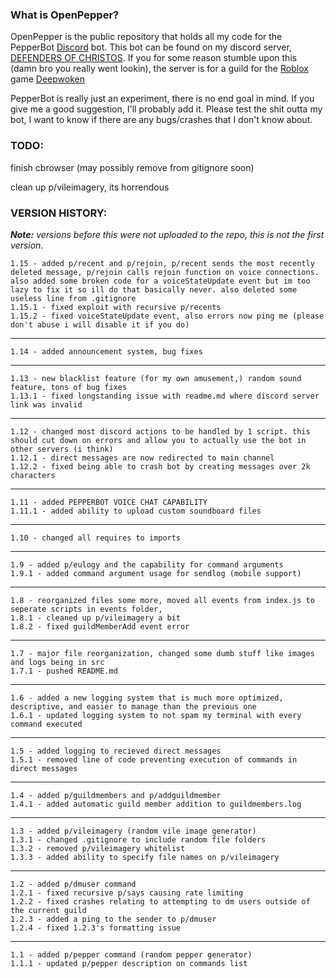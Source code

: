 ### What is OpenPepper?

OpenPepper is the public repository that holds all my code for the PepperBot [Discord](https://discord.com) bot.
This bot can be found on my discord server, [DEFENDERS OF CHRISTOS](https://discord.gg/xNYtyeQaQe).
If you for some reason stumble upon this (damn bro you really went lookin), the server is for a guild for the [Roblox](https://roblox.com) game [Deepwoken](https://deepwoken.fandom.com)

PepperBot is really just an experiment, there is no end goal in mind. If you give me a good suggestion, I'll probably add it.
Please test the shit outta my bot, I want to know if there are any bugs/crashes that I don't know about.

### TODO:

finish cbrowser (may possibly remove from gitignore soon)

clean up p/vileimagery, its horrendous

### VERSION HISTORY:

**_Note:_** _versions before this were not uploaded to the repo, this is not the first version._

    1.15 - added p/recent and p/rejoin, p/recent sends the most recently deleted message, p/rejoin calls rejoin function on voice connections. also added some broken code for a voiceStateUpdate event but im too lazy to fix it so ill do that basically never. also deleted some useless line from .gitignore
    1.15.1 - fixed exploit with recursive p/recents
    1.15.2 - fixed voiceStateUpdate event, also errors now ping me (please don't abuse i will disable it if you do)

---

    1.14 - added announcement system, bug fixes

---

    1.13 - new blacklist feature (for my own amusement,) random sound feature, tons of bug fixes
    1.13.1 - fixed longstanding issue with readme.md where discord server link was invalid

---

    1.12 - changed most discord actions to be handled by 1 script. this should cut down on errors and allow you to actually use the bot in other servers (i think)
    1.12.1 - direct messages are now redirected to main channel
    1.12.2 - fixed being able to crash bot by creating messages over 2k characters

---

    1.11 - added PEPPERBOT VOICE CHAT CAPABILITY
    1.11.1 - added ability to upload custom soundboard files

---

    1.10 - changed all requires to imports

---

    1.9 - added p/eulogy and the capability for command arguments
    1.9.1 - added command argument usage for sendlog (mobile support)

---

    1.8 - reorganized files some more, moved all events from index.js to seperate scripts in events folder,
    1.8.1 - cleaned up p/vileimagery a bit
    1.8.2 - fixed guildMemberAdd event error

---

    1.7 - major file reorganization, changed some dumb stuff like images and logs being in src
    1.7.1 - pushed README.md

---

    1.6 - added a new logging system that is much more optimized, descriptive, and easier to manage than the previous one
    1.6.1 - updated logging system to not spam my terminal with every command executed

---

    1.5 - added logging to recieved direct messages
    1.5.1 - removed line of code preventing execution of commands in direct messages

---

    1.4 - added p/guildmembers and p/addguildmember
    1.4.1 - added automatic guild member addition to guildmembers.log

---

    1.3 - added p/vileimagery (random vile image generator)
    1.3.1 - changed .gitignore to include random file folders
    1.3.2 - removed p/vileimagery whitelist
    1.3.3 - added ability to specify file names on p/vileimagery

---

    1.2 - added p/dmuser command
    1.2.1 - fixed recursive p/says causing rate limiting
    1.2.2 - fixed crashes relating to attempting to dm users outside of the current guild
    1.2.3 - added a ping to the sender to p/dmuser
    1.2.4 - fixed 1.2.3's formatting issue

---

    1.1 - added p/pepper command (random pepper generator)
    1.1.1 - updated p/pepper description on commands list
